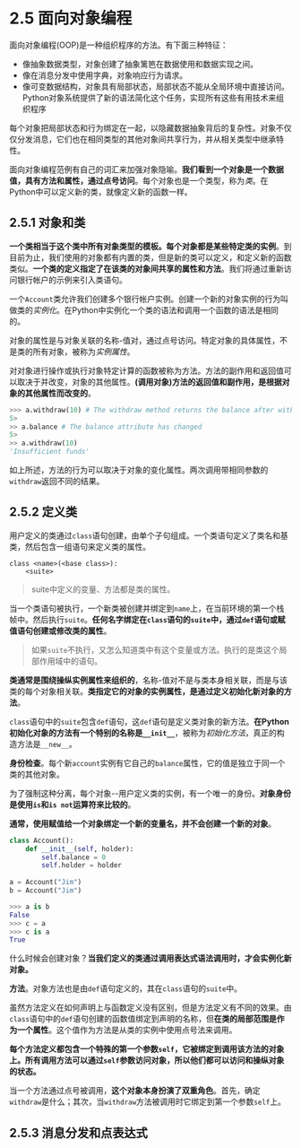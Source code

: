 # 2.5 面向对象编程
面向对象编程(OOP)是一种组织程序的方法。有下面三种特征：
- 像抽象数据类型，对象创建了抽象篱笆在数据使用和数据实现之间。
- 像在消息分发中使用字典，对象响应行为请求。
- 像可变数据结构，对象具有局部状态，局部状态不能从全局环境中直接访问。
Python对象系统提供了新的语法简化这个任务，实现所有这些有用技术来组织程序

每个对象把局部状态和行为绑定在一起，以隐藏数据抽象背后的复杂性。对象不仅仅分发消息，它们也在相同类型的其他对象间共享行为，并从相关类型中继承特性。

面向对象编程范例有自己的词汇来加强对象隐喻。**我们看到一个对象是一个数据值，具有方法和属性，通过点号访问**。每个对象也是一个类型，称为*类*。在Python中可以定义新的类，就像定义新的函数一样。

## 2.5.1 对象和类
**一个类相当于这个类中所有对象类型的模板。每个对象都是某些特定类的实例**。到目前为止，我们使用的对象都有内置的类，但是新的类可以定义，和定义新的函数类似。**一个类的定义指定了在该类的对象间共享的属性和方法**。我们将通过重新访问银行帐户的示例来引入类语句。

一个`Account`类允许我们创建多个银行帐户实例。创建一个新的对象实例的行为叫做类的*实例化*。在Python中实例化一个类的语法和调用一个函数的语法是相同的。

对象的属性是与对象关联的名称-值对，通过点号访问。特定对象的具体属性，不是类的所有对象，被称为*实例属性*。

对对象进行操作或执行对象特定计算的函数被称为方法。方法的副作用和返回值可以取决于并改变，对象的其他属性。**(调用对象)方法的返回值和副作用，是根据对象的其他属性而改变的**。
```python
>>> a.withdraw(10) # The withdraw method returns the balance after withdrawal
5>
>> a.balance # The balance attribute has changed
5>
>> a.withdraw(10)
'Insufficient funds'
```

如上所述，方法的行为可以取决于对象的变化属性。两次调用带相同参数的`withdraw`返回不同的结果。

## 2.5.2 定义类
用户定义的类通过`class`语句创建，由单个子句组成。一个类语句定义了类名和基类，然后包含一组语句来定义类的属性。
```
class <name>(<base class>):
    <suite>
```
> suite中定义的变量、方法都是类的属性。

当一个类语句被执行，一个新类被创建并绑定到`name`上，在当前环境的第一个栈帧中。然后执行`suite`。**任何名字绑定在`class`语句的`suite`中，通过`def`语句或赋值语句创建或修改类的属性**。
> 如果`suite`不执行，又怎么知道类中有这个变量或方法。执行的是类这个局部作用域中的语句。

**类通常是围绕操纵实例属性来组织的**，名称-值对不是与类本身相关联，而是与该类的每个对象相关联。**类指定它的对象的实例属性，是通过定义初始化新对象的方法**。

`class`语句中的`suite`包含`def`语句，这`def`语句是定义类对象的新方法。**在Python初始化对象的方法有一个特别的名称是`__init__`**，被称为*初始化方法*，真正的构造方法是`__new__`。

**身份检查**。每个新`account`实例有它自己的`balance`属性，它的值是独立于同一个类的其他对象。

为了强制这种分离，每个对象--用户定义类的实例，有一个唯一的身份。**对象身份是使用`is`和`is not`运算符来比较的**。

**通常，使用赋值给一个对象绑定一个新的变量名，并不会创建一个新的对象**。
```python
class Account():
    def __init__(self, holder):
        self.balance = 0
        self.holder = holder
        
a = Account("Jim")
b = Account("Jim")

>>> a is b
False
>>> c = a
>>> c is a
True
```

什么时候会创建对象？**当我们定义的类通过调用表达式语法调用时，才会实例化新对象。**

**方法**。对象方法也是由`def`语句定义的，其在`class`语句的`suite`中。

虽然方法定义在如何声明上与函数定义没有区别，但是方法定义有不同的效果。由`class`语句中的`def`语句创建的函数值绑定到声明的名称，但**在类的局部范围是作为一个属性**。这个值作为方法是从类的实例中使用点号法来调用。

**每个方法定义都包含一个特殊的第一个参数`self`，它被绑定到调用该方法的对象上。所有调用方法可以通过`self`参数访问对象，所以他们都可以访问和操纵对象的状态。**

当一个方法通过点号被调用，**这个对象本身扮演了双重角色**。首先，确定`withdraw`是什么；其次，当`withdraw`方法被调用时它绑定到第一个参数`self`上。

## 2.5.3 消息分发和点表达式


















































